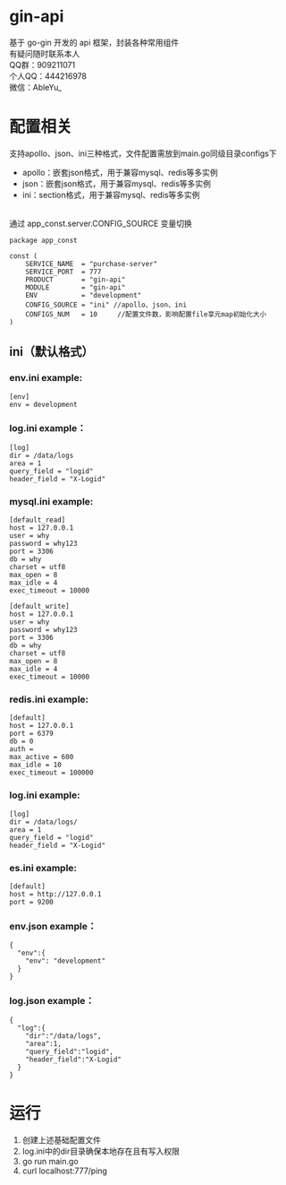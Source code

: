 <!--
 * @Descripttion:
 * @Author: weihaoyu
-->

# gin-api

基于 go-gin 开发的 api 框架，封装各种常用组件
<br>
有疑问随时联系本人
<br>
QQ群：909211071
<br>
个人QQ：444216978
<br>
微信：AbleYu_
<br>

# 配置相关
支持apollo、json、ini三种格式，文件配置需放到main.go同级目录configs下
<br>
- apollo：嵌套json格式，用于兼容mysql、redis等多实例
- json：嵌套json格式，用于兼容mysql、redis等多实例
- ini：section格式，用于兼容mysql、redis等多实例
<br>
通过 app_const.server.CONFIG_SOURCE 变量切换
<br>

```
package app_const

const (
	SERVICE_NAME  = "purchase-server"
	SERVICE_PORT  = 777
	PRODUCT       = "gin-api"
	MODULE        = "gin-api"
	ENV           = "development"
	CONFIG_SOURCE = "ini" //apollo、json、ini
	CONFIGS_NUM   = 10     //配置文件数，影响配置file享元map初始化大小
)

```

## ini（默认格式）

### env.ini example:

```
[env]
env = development
```

### log.ini example：
```
[log]
dir = /data/logs
area = 1
query_field = "logid"
header_field = "X-Logid"
```


### mysql.ini example:

```
[default_read]
host = 127.0.0.1
user = why
password = why123
port = 3306
db = why
charset = utf8
max_open = 8
max_idle = 4
exec_timeout = 10000

[default_write]
host = 127.0.0.1
user = why
password = why123
port = 3306
db = why
charset = utf8
max_open = 8
max_idle = 4
exec_timeout = 10000
```

### redis.ini example:

```
[default]
host = 127.0.0.1
port = 6379
db = 0
auth =
max_active = 600
max_idle = 10
exec_timeout = 100000
```

### log.ini example:

```
[log]
dir = /data/logs/
area = 1
query_field = "logid"
header_field = "X-Logid"
```

### es.ini example:

```
[default]
host = http://127.0.0.1
port = 9200
```

### env.json example：
```
{
  "env":{
    "env": "development"
  }
}
```

### log.json example：
```
{
  "log":{
    "dir":"/data/logs",
    "area":1,
    "query_field":"logid",
    "header_field":"X-Logid"
  }
}
```

# 运行

1. 创建上述基础配置文件
2. log.ini中的dir目录确保本地存在且有写入权限
3. go run main.go
4. curl localhost:777/ping

